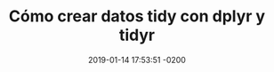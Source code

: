 ---
layout: post
title: "Cómo crear datos tidy con dplyr y tidyr"
date: "2019-01-14 17:53:51 -0200"
---